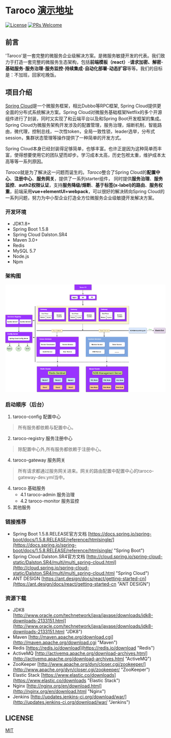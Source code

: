 # Taroco [演示地址](http://111.231.192.110:8080)

[![License](https://img.shields.io/badge/license-MIT-blue.svg)](LICENSE)
[![PRs Welcome](https://img.shields.io/badge/PRs-welcome-brightgreen.svg)](https://gitee.com/Hyman_Liu/Taroco/pulls)

## 前言

'Taroco'是一套完整的微服务企业级解决方案。是微服务敏捷开发的代表。我们致力于打造一套完整的微服务生态架构，包括**前端模板（react）**-**请求加密、解密**-**基础服务**-**服务治理**-**服务监控**-**持续集成**-**自动化部署**-**动态扩容**等等。我们的目标是：不加班，回家吃晚饭。

## 项目介绍

[Spring Cloud](https://projects.spring.io/spring-cloud/)是一个微服务框架，相比Dubbo等RPC框架, Spring Cloud提供更全面的分布式系统解决方案。Spring Cloud对微服务基础框架Netflix的多个开源组件进行了封装，同时又实现了和云端平台以及和Spring Boot开发框架的集成。Spring Cloud为微服务架构开发涉及的配置管理，服务治理，熔断机制，智能路由，微代理，控制总线，一次性token，全局一致性锁，leader选举，分布式session，集群状态管理等操作提供了一种简单的开发方式。

Spring Cloud本身已经封装得足够简单，也够丰富。也许正是因为这种简单而丰富，使得想要使用它的团队望而却步。学习成本太高，历史包袱太重，维护成本太高等等一系列原因。

*Taroco*就是为了解决这一问题而诞生的。*Taroco*整合了Spring Cloud的**配置中心**、**注册中心**、**服务网关**，提供了一系列starter组件，
同时提供**服务治理**、**服务监控**、**auth2权限认证**，支持**服务降级/熔断**、**基于标签(x-label)的路由**、**服务权重**，前端采用**vue+elementUI+webpack**，可以很好的解决转向Spring Cloud的一系列问题，努力为中小型企业打造全方位微服务企业级敏捷开发解决方案。

### 开发环境

* JDK1.8+
* Spring Boot 1.5.8
* Spring Cloud Dalston.SR4
* Maven 3.0+
* Redis
* MySQL 5.7
* Node.js 
* Npm

### 架构图

![架构图](taroco-docs/files/taroco架构图.png)

### 启动顺序（后台）
1. taroco-config 配置中心
> 所有服务都依赖与配置中心。
2. taroco-registry 服务注册中心
> 除配置中心外,所有服务都依赖于注册中心。
4. taroco-gateway 服务网关
> 所有请求都通过服务网关进来。网关的路由配置中配置中心的taroco-gateway-dev.yml当中。
4. taroco 基础服务
    - 4.1 taroco-admin 服务治理 
    - 4.2 taroco-monitor 服务监控
5. 其他服务

### 链接推荐

- Spring Boot 1.5.8.RELEASE官方文档 [https://docs.spring.io/spring-boot/docs/1.5.8.RELEASE/reference/htmlsingle/](https://docs.spring.io/spring-boot/docs/1.5.8.RELEASE/reference/htmlsingle/ "Spring Boot")
- Spring Cloud Dalston.SR4官方文档 [http://cloud.spring.io/spring-cloud-static/Dalston.SR4/multi/multi_spring-cloud.html](http://cloud.spring.io/spring-cloud-static/Dalston.SR4/multi/multi_spring-cloud.html "Spring Cloud")
- ANT DESIGN [https://ant.design/docs/react/getting-started-cn](https://ant.design/docs/react/getting-started-cn "ANT DESIGN")

### 资源下载

- JDK8 [http://www.oracle.com/technetwork/java/javase/downloads/jdk8-downloads-2133151.html](http://www.oracle.com/technetwork/java/javase/downloads/jdk8-downloads-2133151.html "JDK8")
- Maven [http://maven.apache.org/download.cgi](http://maven.apache.org/download.cgi "Maven")
- Redis [https://redis.io/download](https://redis.io/download "Redis")
- ActiveMQ [http://activemq.apache.org/download-archives.html](http://activemq.apache.org/download-archives.html "ActiveMQ")
- ZooKeeper [http://www.apache.org/dyn/closer.cgi/zookeeper/](http://www.apache.org/dyn/closer.cgi/zookeeper/ "ZooKeeper")
- Elastic Stack [https://www.elastic.co/downloads](https://www.elastic.co/downloads "Elastic Stack")
- Nginx [http://nginx.org/en/download.html](http://nginx.org/en/download.html "Nginx")
- Jenkins [http://updates.jenkins-ci.org/download/war/](http://updates.jenkins-ci.org/download/war/ "Jenkins")

## LICENSE

[MIT](LICENSE "MIT")
